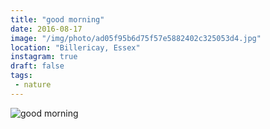 ```yaml
---
title: "good morning"
date: 2016-08-17
image: "/img/photo/ad05f95b6d75f57e5882402c325053d4.jpg"
location: "Billericay, Essex"
instagram: true
draft: false
tags:
 - nature
---
```


![good morning](/img/photo/ad05f95b6d75f57e5882402c325053d4.jpg)
